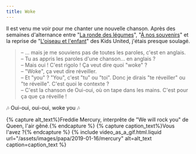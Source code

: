```yaml
---
title: Woke
---
```


Il est venu me voir pour me chanter une nouvelle chanson. Après des semaines
d'alternance entre
"[La ronde des légumes](https://www.youtube.com/watch?v=66YC1-VHhO0)",
"[À nos souvenirs](https://www.youtube.com/watch?v=voQhp1K2TSk)" et la reprise
de "[L'oiseau et l'enfant](https://www.youtube.com/watch?v=DQH1HlQeHdo)" des
Kids United, j'étais presque soulagé.

<!-- more -->

> – … mais je me souviens pas de toutes les paroles, c'est en anglais.  
> – Tu as appris les paroles d'une chanson… en anglais ?  
> – Mais oui ! C'est rigolo ! Ça veut dire quoi "woke" ?  
> – "Woke", ça veut dire réveiller.  
> – Et "you" ? "You", c'est "tu" ou "toi". Donc je dirais "te réveiller" ou "te
> réveille". C'est quoi le contexte ?  
> – C'est la chanson de Oui-oui, où on tape dans les mains. C'est pour ça que ça
> réveille !

🎶 Oui-oui, oui-oui, woke you 🎶

{% capture alt_text%}Freddie Mercury, interprête de "We will rock you" de Queen,
l'air gêné.{% endcapture %} {% capture caption_text%}Vous
l'avez ?{% endcapture %} {% include video_as_a_gif.html.liquid
url="/assets/images/papa/2019-01-16/mercury"
alt=alt_text
caption=caption_text
%}
